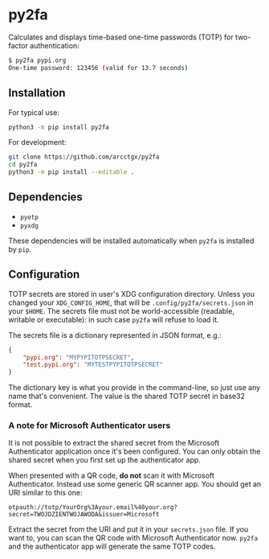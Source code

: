 # py2fa

Calculates and displays time-based one-time passwords (TOTP) for two-factor
authentication:

```sh
$ py2fa pypi.org
One-time password: 123456 (valid for 13.7 seconds)
```

## Installation

For typical use:

```sh
python3 -m pip install py2fa
```

For development:

```sh
git clone https://github.com/arcctgx/py2fa
cd py2fa
python3 -m pip install --editable .
```

## Dependencies

* `pyotp`
* `pyxdg`

These dependencies will be installed automatically when `py2fa` is installed
by `pip`.

## Configuration

TOTP secrets are stored in user's XDG configuration directory. Unless you
changed your `XDG_CONFIG_HOME`, that will be `.config/py2fa/secrets.json` in
your `$HOME`. The secrets file must not be world-accessible (readable, writable
or executable): in such case `py2fa` will refuse to load it.

The secrets file is a dictionary represented in JSON format, e.g.:

```json
{
    "pypi.org": "MYPYPITOTPSECRET",
    "test.pypi.org": "MYTESTPYPITOTPSECRET"
}
```

The dictionary key is what you provide in the command-line, so just use any
name that's convenient. The value is the shared TOTP secret in base32 format.

### A note for Microsoft Authenticator users

It is not possible to extract the shared secret from the Microsoft Authenticator
application once it's been configured. You can only obtain the shared secret
when you first set up the authenticator app.

When presented with a QR code, **do not** scan it with Microsoft Authenticator.
Instead use some generic QR scanner app. You should get an URI similar to this
one:

```text
otpauth://totp/YourOrg%3Ayour.email%40your.org?secret=TWOJDZIENTWOJAWODA&issuer=Microsoft
```

Extract the secret from the URI and put it in your `secrets.json` file. If you
want to, you can scan the QR code with Microsoft Authenticator now. `py2fa` and
the authenticator app will generate the same TOTP codes.
